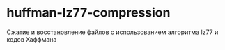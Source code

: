 # huffman-lz77-compression

Сжатие и восстановление файлов с использованием алгоритма lz77 и кодов Хаффмана 
